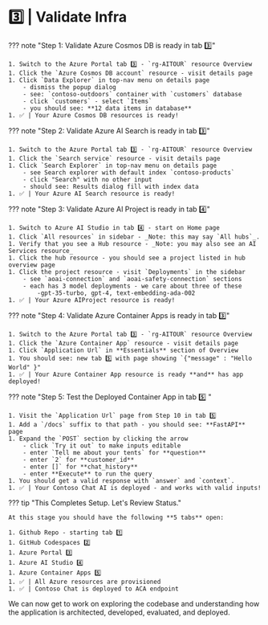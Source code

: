 # 3️⃣ | Validate Infra


??? note "Step 1: Validate Azure Cosmos DB is ready in tab 3️⃣"

    1. Switch to the Azure Portal tab 3️⃣ - `rg-AITOUR` resource Overview
    1. Click the `Azure Cosmos DB account` resource - visit details page
    1. Click `Data Explorer` in top-nav menu on details page 
        - dismiss the popup dialog 
        - see: `contoso-outdoors` container with `customers` database
        - click `customers` - select `Items`
        - you should see: **12 data items in database**
    1. ✅ | Your Azure Cosmos DB resources is ready!

??? note "Step 2: Validate Azure AI Search is ready in tab 3️⃣"

    1. Switch to the Azure Portal tab 3️⃣ - `rg-AITOUR` resource Overview
    1. Click the `Search service` resource - visit details page
    1. Click `Search Explorer` in top-nav menu on details page 
        - see Search explorer with default index `contoso-products`
        - click "Search" with no other input
        - should see: Results dialog fill with index data
    1. ✅ | Your Azure AI Search resource is ready!

??? note "Step 3: Validate Azure AI Project is ready in tab 4️⃣"

    1. Switch to Azure AI Studio in tab 4️⃣ - start on Home page
    1. Click `All resources` in sidebar - _Note: this may say `All hubs`_.
    1. Verify that you see a Hub resource - _Note: you may also see an AI Services resource_
    1. Click the hub resource - you should see a project listed in hub overview page
    1. Click the project resource - visit `Deployments` in the sidebar
        - see `aoai-connection` and `aoai-safety-connection` sections
        - each has 3 model deployments - we care about three of these
            -gpt-35-turbo, gpt-4, text-embedding-ada-002
    1. ✅ | Your Azure AIProject resource is ready!

??? note "Step 4: Validate Azure Container Apps is ready in tab 3️⃣"

    1. Switch to the Azure Portal tab 3️⃣ - `rg-AITOUR` resource Overview
    1. Click the `Azure Container App` resource - visit details page
    1. Click `Application Url` in **Essentials** section of Overview
    1. You should see: new tab 5️⃣ with page showing `{"message" : "Hello World" }" 
    1. ✅ | Your Azure Container App resource is ready **and** has app deployed!

??? note "Step 5: Test the Deployed Container App in tab 5️⃣ "

    1. Visit the `Application Url` page from Step 10 in tab 5️⃣
    1. Add a `/docs` suffix to that path - you should see: **FastAPI** page
    1. Expand the `POST` section by clicking the arrow
        - click `Try it out` to make inputs editable
        - enter `Tell me about your tents` for **question**
        - enter `2` for **customer_id**
        - enter []` for **chat_history**
        - enter **Execute** to run the query
    1. You should get a valid response with `answer` and `context`.
    1. ✅ | Your Contoso Chat AI is deployed - and works with valid inputs!

??? tip "This Completes Setup. Let's Review Status."

    At this stage you should have the following **5 tabs** open:

    1. Github Repo - starting tab 1️⃣
    1. GitHub Codespaces 2️⃣
    1. Azure Portal 3️⃣
    1. Azure AI Studio 4️⃣
    1. Azure Container Apps 5️⃣
    1. ✅ | All Azure resources are provisioned
    1. ✅ | Contoso Chat is deployed to ACA endpoint


We can now get to work on exploring the codebase and understanding how the application is architected, developed, evaluated, and deployed.
